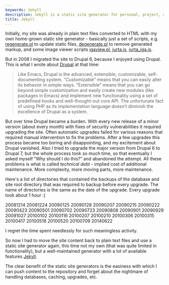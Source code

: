 ```yaml
---
keywords: Jekyll
description: Jekyll is a static site generator for personal, project, and organization sites.
title: Jekyll
---
```

Initially, my site was already in plain text files converted to HTML with
my own home-grown static site generator - basically just a set of scripts,
e.g. [regenerate.pl](/files/prog/jekyll/regenerate.pl) to update static files,
[degenerate.pl](/files/prog/jekyll/degenerate.pl) to remove generated markup,
and some image viewer scripts [igaview.pl](/files/prog/jekyll/igaview.pl),
[jurta.js](/files/prog/jekyll/jurta.js), [jurta_iga.js](/files/prog/jekyll/jurta_iga.js).

But in 2008 I migrated the site to Drupal 6, because I enjoyed using Drupal.
This is what I wrote about [Drupal](/en/prog/drupal) at that time:

> Like Emacs, Drupal is the advanced, extensible, customizable, self-documenting system.
> “Customizable” means that you can easily alter its behavior in simple ways.
> “Extensible” means that you can go beyond simple customization and easily
> create new modules (like packages in Emacs) and implement new functionality
> using a set of predefined hooks and well-thought-out core API.
> The unfortunate fact of using PHP as its implementation language
> doesn’t diminish the excellence of Drupal as a system.

But over time Drupal became a burden.  With every new release of a minor
version (about every month) with fixes of security vulnerabilities it
required upgrading the site.  Often automatic upgrades failed for various
reasons that required manual intervention to fix the problems.
After a few upgrades this process became too boring and disappointing,
and my excitement about Drupal vanished.  Also I tried to upgrade the major
version from Drupal 6 to Drupal 7, but the whole process took so much time,
so that eventually I asked myself “Why should I do this?” and abandoned the
attempt.  All these problems is what is called _technical debt_ - implied
cost of additional maintenance.  More complexity, more moving parts, more maintenance.

Here's a list of directories that contained the backups of the database and
site root directory that was required to backup before every upgrade.  The name
of directories is the same as the date of the upgrade.  Every upgrade took about
1 hour :(

20081214
20081224
20090125
20090128
20090207
20090215
20090222
20090423
20090501
20090702
20090723
20090808
20090901
20090929
20091027
20100102
20100116
20100207
20100210
20100306
20100315
20100417
20100518
20100520
20100709
20140622

I regret the time spent needlessly for such meaningless activity.

So now I had to move the site content back to plain text files
and use a static site generator again, this time not my own
(that was quite limited in functionality), but a well-maintained
generator with a lot of available features [Jekyll](https://jekyllrb.com/).

The clear benefit of the static site generators is the easiness with which
I can push content to the repository and forget about the nightmare of
handling databases, caching, upgrades, etc.
